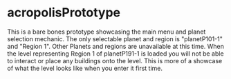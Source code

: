 # acropolisPrototype
This is a bare bones prototype showcasing the main menu and planet selection mechanic. The only selectable planet and region is "planetP101-1" and "Region 1".
Other Planets and regions are unavailable at this time.
When the level representing Region 1 of planetP191-1 is loaded you will not be able to interact or place any buildings onto the level. This is more of a showcase of what the level looks like when you enter it first time.

